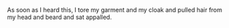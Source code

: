 As soon as I heard this, I tore my garment and my cloak and pulled hair from my head and beard and sat appalled.
